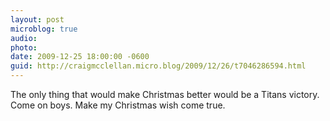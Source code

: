 ```yaml
---
layout: post
microblog: true
audio: 
photo: 
date: 2009-12-25 18:00:00 -0600
guid: http://craigmcclellan.micro.blog/2009/12/26/t7046286594.html
---
```

The only thing that would make Christmas better would be a Titans victory. Come on boys. Make my Christmas wish come true.
